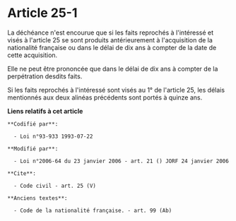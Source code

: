 # Article 25-1

La déchéance n'est encourue que si les faits reprochés à l'intéressé et visés à l'article 25 se sont produits antérieurement
à l'acquisition de la nationalité française ou dans le délai de dix ans à compter de la date de cette acquisition. 

Elle ne peut être prononcée que dans le délai de dix ans à compter de la perpétration desdits faits. 

Si les faits reprochés à l'intéressé sont visés au 1° de l'article 25, les délais mentionnés aux deux alinéas précédents sont
portés à quinze ans.

**Liens relatifs à cet article**

	**Codifié par**:

	  - Loi n°93-933 1993-07-22

	**Modifié par**:

	  - Loi n°2006-64 du 23 janvier 2006 - art. 21 () JORF 24 janvier 2006

	**Cite**:

	  - Code civil - art. 25 (V)

	**Anciens textes**:

	  - Code de la nationalité française. - art. 99 (Ab)
